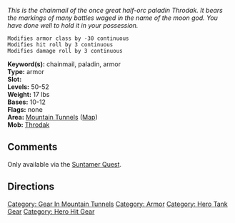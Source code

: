 *This is the chainmail of the once great half-orc paladin Throdak. It
bears the markings of many battles waged in the name of the moon god.
You have done well to hold it in your possession.*

`Modifies armor class by -30 continuous`  
`Modifies hit roll by 3 continuous`  
`Modifies damage roll by 3 continuous`

**Keyword(s):** chainmail, paladin, armor  
**Type:** armor  
**Slot:** <on body>  
**Levels:** 50-52  
**Weight:** 17 lbs  
**Bases:** 10-12  
**Flags:** none  
**Area:** [Mountain Tunnels](:Category:Mountain_Tunnels.md "wikilink")
([Map](Mountain_Tunnels_Map.md "wikilink"))  
**Mob:** [Throdak](Throdak "wikilink")  

## Comments

Only available via the [Suntamer Quest](Suntamer_Quest "wikilink").

## Directions

[Category: Gear In Mountain
Tunnels](Category:_Gear_In_Mountain_Tunnels "wikilink") [Category:
Armor](Category:_Armor "wikilink") [Category: Hero Tank
Gear](Category:_Hero_Tank_Gear "wikilink") [Category: Hero Hit
Gear](Category:_Hero_Hit_Gear "wikilink")
